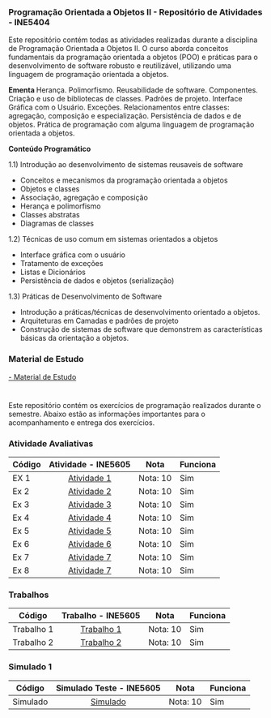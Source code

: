 ### Programação Orientada a Objetos II - Repositório de Atividades - INE5404

Este repositório contém todas as atividades realizadas durante a disciplina de Programação Orientada a Objetos II. O curso aborda conceitos fundamentais da programação orientada a objetos (POO) e práticas para o desenvolvimento de software robusto e reutilizável, utilizando uma linguagem de programação orientada a objetos.

<b> Ementa </b>
Herança. Polimorfismo. Reusabilidade de software. Componentes. Criação e uso de bibliotecas de classes. Padrões de projeto. Interface Gráfica com o Usuário. Exceções. Relacionamentos entre classes: agregação, composição e especialização. Persistência de dados e de objetos. Prática de programação com alguma linguagem
de programação orientada a objetos.

<b> Conteúdo Programático </b>

1.1) Introdução ao desenvolvimento de sistemas reusaveis de software 

- Conceitos e mecanismos da programação orientada a objetos 
- Objetos e classes
- Associação, agregação e composição
- Herança e polimorfismo
- Classes abstratas
- Diagramas de classes

1.2) Técnicas de uso comum em sistemas orientados a objetos 

- Interface gráfica com o usuário
- Tratamento de exceções
- Listas e Dicionários
- Persistência de dados e objetos (serialização)

1.3) Práticas de Desenvolvimento de Software 

- Introdução a práticas/técnicas de desenvolvimento orientado a objetos.
- Arquiteturas em Camadas e padrões de projeto
- Construção de sistemas de software que demonstrem as características básicas da orientação a objetos.



### Material de Estudo 
[-  Material de Estudo](https://github.com/pamelamontteiro/UFSC/tree/main/INE5404/Material%20de%20Estudo)

#

Este repositório contém os exercícios de programação realizados durante o semestre. Abaixo estão as informações importantes para o acompanhamento e entrega dos exercícios.


### Atividade Avaliativas
| Código  | Atividade - INE5605      | Nota | Funciona|
| ------  | :-----------------------: | ---- | ------- |
| EX 1    | [Atividade 1 ](https://github.com/pamelamontteiro/UFSC/tree/main/INE5404/Atividade%201) | Nota: 10 | Sim |
| Ex 2    | [Atividade 2 ](https://github.com/pamelamontteiro/UFSC/tree/main/INE5404/Atividade%202) | Nota: 10 | Sim |
| Ex 3   | [Atividade 3 ](https://github.com/pamelamontteiro/UFSC/tree/main/INE5404/Atividade%203) | Nota: 10 | Sim |
| Ex 4   | [Atividade 4 ](https://github.com/pamelamontteiro/UFSC/tree/main/INE5404/Atividade%204) | Nota: 10 | Sim |
| Ex 5   | [Atividade 5 ](https://github.com/pamelamontteiro/UFSC/tree/main/INE5404/Atividade%205) | Nota: 10 | Sim |
| Ex 6   | [Atividade 6 ](https://github.com/pamelamontteiro/UFSC/tree/main/INE5404/Atividade%206) | Nota: 10 | Sim |
| Ex 7   | [Atividade 7 ](https://github.com/pamelamontteiro/UFSC/tree/main/INE5404/Atividade%207) | Nota: 10 | Sim |
| Ex 8   | [Atividade 7 ](https://github.com/pamelamontteiro/UFSC/tree/main/INE5404/Atividade%208) | Nota: 10 | Sim |


### Trabalhos
| Código  | Trabalho - INE5605      | Nota | Funciona|
| ------  | :-----------------------: | ---- | ------- |
| Trabalho 1    | [Trabalho 1 ](https://github.com/pamelamontteiro/sistema-adocao-DSO1) | Nota: 10 | Sim |
| Trabalho 2    | [Trabalho 2 ](https://github.com/pamelamontteiro/AdocaoPetsPOO) | Nota: 10 | Sim |

### Simulado 1
| Código  | Simulado Teste - INE5605      | Nota | Funciona|
| ------  | :-----------------------: | ---- | ------- |
| Simulado    | [Simulado ](https://github.com/pamelamontteiro/UFSC/tree/main/INE5404/Simulado%201) | Nota: 10 | Sim |
